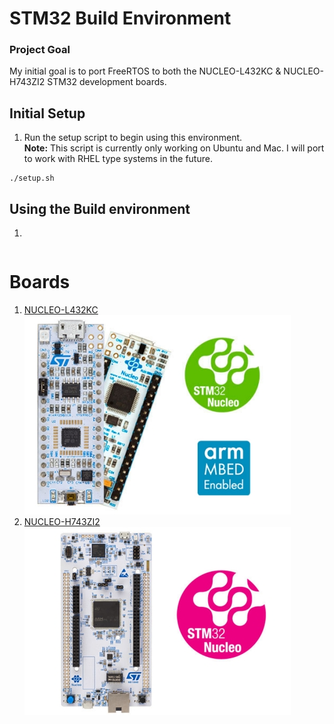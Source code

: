 # STM32 Build Environment 

### Project Goal
My initial goal is to port FreeRTOS to both the NUCLEO-L432KC & NUCLEO-H743ZI2 STM32 development boards.

## Initial Setup
1. Run the setup script to begin using this environment.  
__Note:__ This script is currently only working on Ubuntu and Mac.  I will port to work with RHEL type systems in the future.  
```
./setup.sh
```

## Using the Build environment
1.
```

```

# Boards
1. [NUCLEO-L432KC](https://www.st.com/en/evaluation-tools/nucleo-l432kc.html)  
![NUCLEO-L432KC][NUCLEO-L432KC]
2. [NUCLEO-H743ZI2](https://www.st.com/en/evaluation-tools/nucleo-h743zi.html)  
![NUCLEO-H743ZI2][NUCLEO-H743ZI2]

[//]: # (Images)

[NUCLEO-L432KC]: ./images/image.PF263436-medium.jpg
[NUCLEO-H743ZI2]: ./images/image.PF264741-medium.jpg
